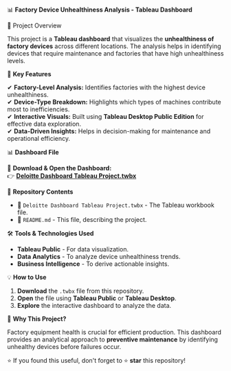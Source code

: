 📊 **Factory Device Unhealthiness Analysis - Tableau Dashboard**  

🚀 Project Overview  

  This project is a **Tableau dashboard** that visualizes the **unhealthiness of factory devices** across different locations.
  The analysis helps in identifying devices that require maintenance and factories that have high unhealthiness levels.  

📌 **Key Features**  

✔ **Factory-Level Analysis:** Identifies factories with the highest device unhealthiness.  
✔ **Device-Type Breakdown:** Highlights which types of machines contribute most to inefficiencies.  
✔ **Interactive Visuals:** Built using **Tableau Desktop Public Edition** for effective data exploration.  
✔ **Data-Driven Insights:** Helps in decision-making for maintenance and operational efficiency.  

📊 **Dashboard File**  

📂 **Download & Open the Dashboard:**  
👉 **[Deloitte Dashboard Tableau Project.twbx](Deloitte%20Dashboard%20Tableau%20Project.twbx)**  

📂 **Repository Contents**  

- 📜 `Deloitte Dashboard Tableau Project.twbx` - The Tableau workbook file.  
- 📜 `README.md` - This file, describing the project.  

🛠 **Tools & Technologies Used**  

- **Tableau Public** - For data visualization.  
- **Data Analytics** - To analyze device unhealthiness trends.  
- **Business Intelligence** - To derive actionable insights.  

💡 **How to Use**  

1. **Download** the `.twbx` file from this repository.  
2. **Open** the file using **Tableau Public** or **Tableau Desktop**.  
3. **Explore** the interactive dashboard to analyze the data.  

📌 **Why This Project?**  

Factory equipment health is crucial for efficient production.
This dashboard provides an analytical approach to **preventive maintenance** by identifying unhealthy devices before failures occur.  
  
⭐
If you found this useful, don't forget to ⭐ **star** this repository!
